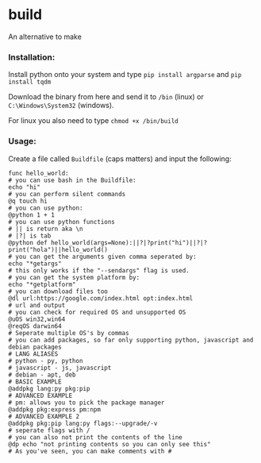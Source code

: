 # build
An alternative to make

### Installation:
Install python onto your system and type `pip install argparse` and `pip install tqdm`

Download the binary from here and send it to `/bin` (linux) or `C:\Windows\System32` (windows). 

For linux you also need to type `chmod +x /bin/build`

### Usage:
Create a file called `Buildfile` (caps matters)
and input the following:
```
func hello_world:
# you can use bash in the Buildfile:
echo "hi"
# you can perform silent commands
@q touch hi
# you can use python:
@python 1 + 1
# you can use python functions
# || is return aka \n
# |?| is tab
@python def hello_world(args=None):||?|?print("hi")||?|?print("hola")||hello_world()
# you can get the arguments given comma seperated by:
echo "*getargs"
# this only works if the "--sendargs" flag is used.
# you can get the system platform by:
echo "*getplatform"
# you can download files too
@dl url:https://google.com/index.html opt:index.html
# url and output
# you can check for required OS and unsupported OS
@uOS win32,win64
@reqOS darwin64
# Seperate multiple OS's by commas
# you can add packages, so far only supporting python, javascript and debian packages
# LANG ALIASES
# python - py, python
# javascript - js, javascript
# debian - apt, deb
# BASIC EXAMPLE
@addpkg lang:py pkg:pip
# ADVANCED EXAMPLE
# pm: allows you to pick the package manager
@addpkg pkg:express pm:npm
# ADVANCED EXAMPLE 2
@addpkg pkg:pip lang:py flags:--upgrade/-v
# seperate flags with /
# you can also not print the contents of the line
@dp echo "not printing contents so you can only see this"
# As you've seen, you can make comments with #
```
